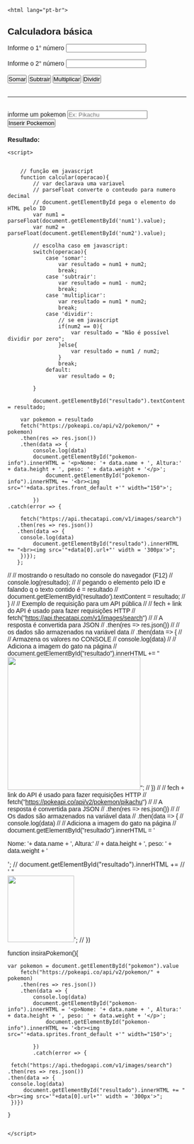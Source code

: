 <!DOCTYPE html>
    <html lang="pt-br">
<head>
    <meta charset="UTF-8">
    <title>Pagina Inicial</title>
    <style>
        /* Reset básico */
* {
    margin: 0;
    padding: 0;
    box-sizing: border-box;
    font-family: Arial, Helvetica, sans-serif;
}

/* Estilo do corpo */
body {
    background: linear-gradient(135deg, #3d7dcbff, #165a6fff);
    color: #fff;
    display: flex;
    justify-content: center;
    align-items: center;
    min-height: 100vh;
}

/* Container da calculadora */
form {
    background: #2c3e50;
    padding: 20px 30px;
    border-radius: 12px;
    box-shadow: 0px 8px 18px rgba(0, 0, 0, 0.3);
    text-align: center;
}

/* Título */
h1 {
    text-align: center;
    margin-bottom: 20px;
    color: #ecf0f1;
}

/* Labels */
label {
    font-weight: bold;
    display: block;
    margin-bottom: 8px;
    color: #ecf0f1;
}

/* Inputs */
input[type="number"], input[type="text"] {
    width: 100%;
    padding: 10px;
    border-radius: 6px;
    border: none;
    margin-bottom: 15px;
    outline: none;
    font-size: 16px;
}

/* Botões */
button {
    background: #27ae60;
    color: white;
    border: none;
    padding: 10px 18px;
    margin: 6px;
    border-radius: 8px;
    font-size: 16px;
    cursor: pointer;
    transition: 0.3s;
}

button:hover {
    background: #1e8449;
    transform: scale(1.05);
}

/* Resultado */
h4 {
    margin-top: 20px;
    text-align: center;
}

#resultado {
    margin-top: 10px;
    padding: 12px;
    background: #34495e;
    border-radius: 8px;
    text-align: center;
    font-weight: bold;
    font-size: 18px;
    color: #f1c40f;
}
    </style>
</head>
<body>
   <form>
        <h2>Calculadora básica</h2><br>
        <!-- LABEL é a parte Que descreve uma caixa -->
        <label for="num1">Informe o 1° número</label>
        <!-- INPUT é uma area que pode ser alterada pelo usuario -->
        <input id="num1" type="number"> 
        <!-- BR pula linhas -->
        <br><br>
        <label for="num2">Informe o 2° número</label>
        <input id="num2" type="number">
        <br><br>
        <!-- Adiciona botoes na tela que quando sao clicados(onclick) chamam uma função -->
        <button type="button" onclick="calcular('somar')">Somar</button>
        <button type="button" onclick="calcular('subtrair')">Subtrair</button>
        <button type="button" onclick="calcular('multiplicar')">Multiplicar</button>
        <button type="button" onclick="calcular('dividir')">Dividir</button>
        <br><br>
        <hr><br>
        <label for="Pokemon">informe um pokemon</label>
        <input id="pokemon" type="text" placeholder="Ex: Pikachu">
            <button type="button" onclick="insiraPokemon()">Inserir Pockemon</button>
            <h4>Resultado:</h4>
            <div id="resultado"></div>
            <div id="pokemon-info"></div>
    </form>
    
    <script>
        
   
        // função em javascript
        function calcular(operacao){
            // var declarava uma variavel
            // parseFloat converte o conteudo para numero decimal
            // document.getElementById pega o elemento do HTML pelo ID
            var num1 = parseFloat(document.getElementById('num1').value);
            var num2 = parseFloat(document.getElementById('num2').value);

            // escolha caso em javascript:
            switch(operacao){
                case 'somar':
                    var resultado = num1 + num2;
                    break;
                case 'subtrair':
                    var resultado = num1 - num2;
                    break;
                case 'multiplicar':
                    var resultado = num1 * num2;
                    break;
                case 'dividir':
                    // se em javascript
                    if(num2 == 0){
                        var resultado = "Não é possível dividir por zero";
                    }else{
                        var resultado = num1 / num2;
                    }
                    break;
                default:
                    var resultado = 0;
     
            }

            document.getElementById("resultado").textContent = resultado;
            
        var pokemon = resultado
        fetch("https://pokeapi.co/api/v2/pokemon/" + pokemon)
        .then(res => res.json())
        .then(data => {
            console.log(data)
            document.getElementById("pokemon-info").innerHTML = '<p>Nome: '+ data.name + ', Altura:' + data.height + ', peso: ' + data.weight + '</p>';
                document.getElementById("pokemon-info").innerHTML += '<br><img src="'+data.sprites.front_default +'" width="150">';
              
            })
    .catch(error => {
     
        fetch("https://api.thecatapi.com/v1/images/search")
       .then(res => res.json())
       .then(data => {
        console.log(data)
            document.getElementById("resultado").innerHTML += "<br><img src='"+data[0].url+"' width = '300px'>";
        })});
       };
         

//             // mostrando o resultado no console do navegador (F12)
//             console.log(resultado);
//             // pegando o elemento pelo ID e falando q o texto contido é = resultado
//             document.getElementById('resultado').textContent = resultado;
//         }
//     // Exemplo de requisição para um API pública
//     // fech + link do API é usado para fazer requisições HTTP
//     fetch("https://api.thecatapi.com/v1/images/search")
//         // A resposta é convertida para JSON
//         .then(res => res.json())
//         // os dados são armazenados na variável data
//         .then(data => {
//         // Armazena os valores no CONSOLE
//             console.log(data)
//             // Adiciona a imagem do gato na página
//             document.getElementById("resultado").innerHTML += "<br><img src='"+data[0].url+"' width = '300px'>";
//         })
//  // fech + link do API é usado para fazer requisições HTTP
// fetch("https://pokeapi.co/api/v2/pokemon/pikachu")
//         // A resposta é convertida para JSON
//         .then(res => res.json())
//         // Os dados são armazenados na variável data
//         .then(data => {
//             console.log(data)
//             // Adiciona a imagem do gato na página
//             document.getElementById("resultado").innerHTML = '<p>Nome: '+ data.name + ', Altura:'
//              + data.height + ', peso: ' + data.weight + '</p>';
//              document.getElementById("resultado").innerHTML += 
//              ' "<br><img src="'+data.sprites.front_default +'" width="150">';
//             })

function insiraPokemon(){

    var pokemon = document.getElementById("pokemon").value
        fetch("https://pokeapi.co/api/v2/pokemon/" + pokemon)
        .then(res => res.json())
        .then(data => {
            console.log(data)
            document.getElementById("pokemon-info").innerHTML = '<p>Nome: '+ data.name + ', Altura:' + data.height + ', peso: ' + data.weight + '</p>';
                document.getElementById("pokemon-info").innerHTML += '<br><img src="'+data.sprites.front_default +'" width="150">';
              
            })
            .catch(error => {
     
     fetch("https://api.thedogapi.com/v1/images/search")
    .then(res => res.json())
    .then(data => {
     console.log(data)
         document.getElementById("resultado").innerHTML += "<br><img src='"+data[0].url+"' width = '300px'>";
     })})

    }

     
    </script>
</body>
</html>
